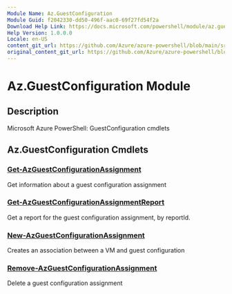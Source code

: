 ```yaml
---
Module Name: Az.GuestConfiguration
Module Guid: f2042330-dd50-496f-aac0-69f27fd54f2a
Download Help Link: https://docs.microsoft.com/powershell/module/az.guestconfiguration
Help Version: 1.0.0.0
Locale: en-US
content_git_url: https://github.com/Azure/azure-powershell/blob/main/src/GuestConfiguration/help/Az.GuestConfiguration.md
original_content_git_url: https://github.com/Azure/azure-powershell/blob/main/src/GuestConfiguration/help/Az.GuestConfiguration.md
---
```


# Az.GuestConfiguration Module
## Description
Microsoft Azure PowerShell: GuestConfiguration cmdlets

## Az.GuestConfiguration Cmdlets
### [Get-AzGuestConfigurationAssignment](Get-AzGuestConfigurationAssignment.md)
Get information about a guest configuration assignment

### [Get-AzGuestConfigurationAssignmentReport](Get-AzGuestConfigurationAssignmentReport.md)
Get a report for the guest configuration assignment, by reportId.

### [New-AzGuestConfigurationAssignment](New-AzGuestConfigurationAssignment.md)
Creates an association between a VM and guest configuration

### [Remove-AzGuestConfigurationAssignment](Remove-AzGuestConfigurationAssignment.md)
Delete a guest configuration assignment

